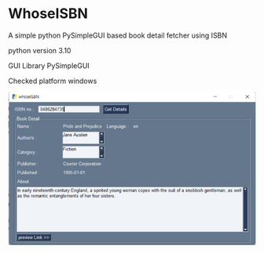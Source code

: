 # WhoseISBN
A simple python PySimpleGUI based book detail fetcher using ISBN

python version 3.10

GUI Library PySimpleGUI

Checked platform windows

![](screenshots/screenshot1.png)
